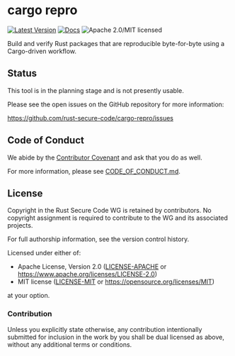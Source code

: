 # cargo repro

[![Latest Version][crate-image]][crate-link]
[![Docs][docs-image]][docs-link]
![Apache 2.0/MIT licensed][license-image]

Build and verify Rust packages that are reproducible byte-for-byte using
a Cargo-driven workflow.

## Status

This tool is in the planning stage and is not presently usable.

Please see the open issues on the GitHub repository for more information:

https://github.com/rust-secure-code/cargo-repro/issues

## Code of Conduct

We abide by the [Contributor Covenant][cc] and ask that you do as well.

For more information, please see [CODE_OF_CONDUCT.md].

## License

Copyright in the Rust Secure Code WG is retained by contributors.
No copyright assignment is required to contribute to the WG and its
associated projects.

For full authorship information, see the version control history.

Licensed under either of:

 * Apache License, Version 2.0 ([LICENSE-APACHE] or https://www.apache.org/licenses/LICENSE-2.0)
 * MIT license ([LICENSE-MIT] or https://opensource.org/licenses/MIT)

at your option.

### Contribution

Unless you explicitly state otherwise, any contribution intentionally submitted
for inclusion in the work by you shall be dual licensed as above, without any
additional terms or conditions.

[crate-image]: https://img.shields.io/crates/v/cargo-repro.svg
[crate-link]: https://crates.io/crates/cargo-repro
[docs-image]: https://docs.rs/cargo-repro/badge.svg
[docs-link]: https://docs.rs/cargo-repro/
[license-image]: https://img.shields.io/badge/license-Apache2.0%2FMIT-blue.svg
[cc]: https://contributor-covenant.org
[CODE_OF_CONDUCT.md]: https://github.com/rust-secure-code/cargo-repro//blob/develop/CODE_OF_CONDUCT.md
[LICENSE-APACHE]: https://github.com/rust-secure-code/cargo-repro/blob/develop/LICENSE-APACHE
[LICENSE-MIT]: https://github.com/rust-secure-code/cargo-repro/blob/develop/LICENSE-MIT
